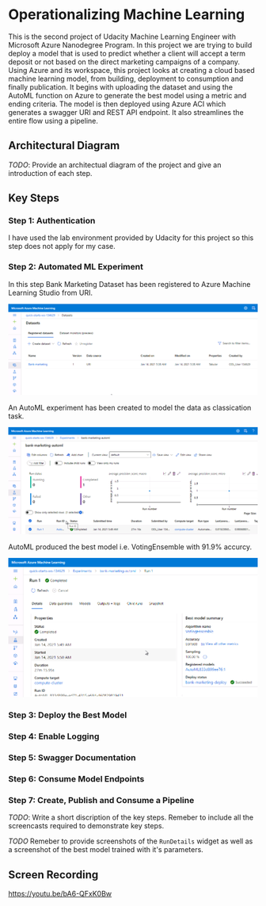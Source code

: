 # Operationalizing Machine Learning

This is the second project of Udacity Machine Learning Engineer with Microsoft Azure Nanodegree Program. In this project we are trying to build deploy a model that is used to predict whether a client will accept a term deposit or not based on the direct marketing campaigns of a company. Using Azure and its workspace, this project looks at creating a cloud based machine learning model, from building, deployment to consumption and finally publication. It begins with uploading the dataset and using the AutoML function on Azure to generate the best model using a metric and ending criteria. The model is then deployed using Azure ACI which generates a swagger URI and REST API endpoint. It also streamlines the entire flow using a pipeline.

## Architectural Diagram
*TODO*: Provide an architectual diagram of the project and give an introduction of each step.

## Key Steps
### Step 1: Authentication

I have used the lab environment provided by Udacity for this project so this step does not apply for my case.

### Step 2: Automated ML Experiment

In this step Bank Marketing Dataset has been registered to Azure Machine Learning Studio from URI.

![alt text](https://github.com/davijit868/Operationalizing-Machine-Learning/blob/master/Screenshoots/screenshot_1.png)

An AutoML experiment has been created to model the data as classication task.

![alt text](https://github.com/davijit868/Operationalizing-Machine-Learning/blob/master/Screenshoots/screenshot_2.png)

AutoML produced the best model i.e. VotingEnsemble with 91.9% accurcy.

![alt text](https://github.com/davijit868/Operationalizing-Machine-Learning/blob/master/Screenshoots/screenshot_3.png)

### Step 3: Deploy the Best Model

### Step 4: Enable Logging

### Step 5: Swagger Documentation

### Step 6: Consume Model Endpoints

### Step 7: Create, Publish and Consume a Pipeline

*TODO*: Write a short discription of the key steps. Remeber to include all the screencasts required to demonstrate key steps. 

*TODO* Remeber to provide screenshots of the `RunDetails` widget as well as a screenshot of the best model trained with it's parameters.

## Screen Recording
https://youtu.be/bA6-QFxK0Bw
